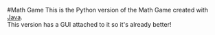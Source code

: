 #Math Game
This is the Python version of the Math Game created with <a href="https://github.com/rioscesar/MathSpeedGame">Java</a>.<br>
This version has a GUI attached to it so it's already better! 
